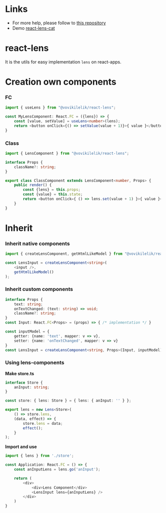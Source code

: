 # Links
* For more help, please follow to [this repository](http://git.vovikilelik.com/Clu/lens-ts.git)
* Demo [react-lens-cat](http://git.vovikilelik.com/Clu/react-lens-cats)

# react-lens
It is the utils for easy implementation `lens` on react-apps.
# Creation own components
### FC
```ts
import { useLens } from "@vovikilelik/react-lens";

const MyLensComponent: React.FC = ({lens}) => {
    const [value, setValue] = useLens<number>(lens);
    return <button onClick={() => setValue(value + 1)}>{ value }</button>
}
```
### Class
```ts
import { LensComponent } from "@vovikilelik/react-lens";

interface Props {
    className?: string;
}

export class ClassComponent extends LensComponent<number, Props> {
    public render() {
        const {lens} = this.props;
        const {value} = this.state;
        return <button onClick={ () => lens.set(value + 1) }>{ value }</button>
    }
}
```
# Inherit
### Inherit native components
```ts
import { createLensComponent, getHtmlLikeModel } from "@vovikilelik/react-lens";

const LensInput = createLensComponent<string>(
    <input />,
    getHtmlLikeModel()
);
```
### Inherit custom components
```ts
interface Props {
    text: string;
    onTextChanged: (text: string) => void;
    className?: string;
}
const Input: React.FC<Props> = (props) => { /* implementation */ }

const inputModel = {
    getter: {name: 'text', mapper: v => v},
    setter: {name: 'onTextChanged', mapper: v => v}
}
const LensInput = createLensComponent<string, Props>(Input, inputModel);
```
### Using lens-components

**Make store.ts**
```ts
interface Store {
	anInput: string;
}

const store: { lens: Store } = { lens: { anInput: '' } };

export lens = new Lens<Store>(
	() => store.lens,
	(data, effect) => {
		store.lens = data;
		effect();
	}
);
```

**Import and use**
```ts
import { lens } from './store';

const Application: React.FC = () => {
    const anInputLens = lens.go('anInput');

    return (
        <div>
            <div>Lens Component</div>
            <LensInput lens={anInputLens} />
        </div>
    )
}
```